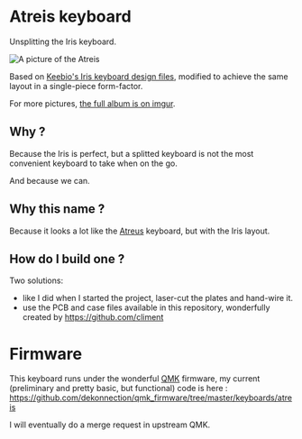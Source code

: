 # Atreis keyboard

Unsplitting the Iris keyboard.

![A picture of the Atreis](pictures/GPI0El4.jpg?raw=true "The Atreis keyboard")

Based on [Keebio's Iris keyboard design files](https://github.com/keebio/iris-case),
modified to achieve the same layout in a single-piece form-factor.

For more pictures, [the full album is on imgur](https://imgur.com/a/LmST29r).

## Why ?

Because the Iris is perfect, but a splitted keyboard is not the most convenient
keyboard to take when on the go.

And because we can.

## Why this name ?

Because it looks a lot like the [Atreus](https://github.com/technomancy/atreus) keyboard, but with the Iris layout.

## How do I build one ?

Two solutions:
- like I did when I started the project, laser-cut the plates and hand-wire it.
- use the PCB and case files available in this repository, wonderfully created by https://github.com/climent

# Firmware

This keyboard runs under the wonderful [QMK](https://github.com/qmk/qmk_firmware) firmware, my current (preliminary and pretty basic, but functional) code is here : https://github.com/dekonnection/qmk_firmware/tree/master/keyboards/atreis

I will eventually do a merge request in upstream QMK.

